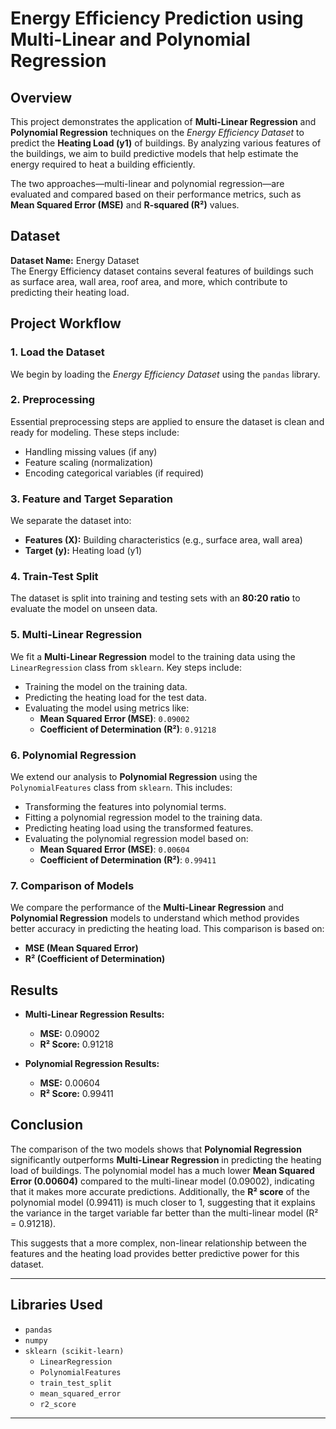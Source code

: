# Energy Efficiency Prediction using Multi-Linear and Polynomial Regression

## Overview
This project demonstrates the application of **Multi-Linear Regression** and **Polynomial Regression** techniques on the *Energy Efficiency Dataset* to predict the **Heating Load (y1)** of buildings. By analyzing various features of the buildings, we aim to build predictive models that help estimate the energy required to heat a building efficiently.

The two approaches—multi-linear and polynomial regression—are evaluated and compared based on their performance metrics, such as **Mean Squared Error (MSE)** and **R-squared (R²)** values.

## Dataset
**Dataset Name:** Energy Dataset  
The Energy Efficiency dataset contains several features of buildings such as surface area, wall area, roof area, and more, which contribute to predicting their heating load.

## Project Workflow

### 1. Load the Dataset
We begin by loading the *Energy Efficiency Dataset* using the `pandas` library.

### 2. Preprocessing
Essential preprocessing steps are applied to ensure the dataset is clean and ready for modeling. These steps include:
- Handling missing values (if any)
- Feature scaling (normalization)
- Encoding categorical variables (if required)

### 3. Feature and Target Separation
We separate the dataset into:
- **Features (X):** Building characteristics (e.g., surface area, wall area)
- **Target (y):** Heating load (y1)

### 4. Train-Test Split
The dataset is split into training and testing sets with an **80:20 ratio** to evaluate the model on unseen data.

### 5. Multi-Linear Regression
We fit a **Multi-Linear Regression** model to the training data using the `LinearRegression` class from `sklearn`. Key steps include:
- Training the model on the training data.
- Predicting the heating load for the test data.
- Evaluating the model using metrics like:
  - **Mean Squared Error (MSE)**: `0.09002`
  - **Coefficient of Determination (R²)**: `0.91218`

### 6. Polynomial Regression
We extend our analysis to **Polynomial Regression** using the `PolynomialFeatures` class from `sklearn`. This includes:
- Transforming the features into polynomial terms.
- Fitting a polynomial regression model to the training data.
- Predicting heating load using the transformed features.
- Evaluating the polynomial regression model based on:
  - **Mean Squared Error (MSE)**: `0.00604`
  - **Coefficient of Determination (R²)**: `0.99411`

### 7. Comparison of Models
We compare the performance of the **Multi-Linear Regression** and **Polynomial Regression** models to understand which method provides better accuracy in predicting the heating load. This comparison is based on:
- **MSE (Mean Squared Error)**
- **R² (Coefficient of Determination)**

## Results

- **Multi-Linear Regression Results:**
  - **MSE:** 0.09002
  - **R² Score:** 0.91218
  
- **Polynomial Regression Results:**
  - **MSE:** 0.00604
  - **R² Score:** 0.99411

## Conclusion
The comparison of the two models shows that **Polynomial Regression** significantly outperforms **Multi-Linear Regression** in predicting the heating load of buildings. The polynomial model has a much lower **Mean Squared Error (0.00604)** compared to the multi-linear model (0.09002), indicating that it makes more accurate predictions. Additionally, the **R² score** of the polynomial model (0.99411) is much closer to 1, suggesting that it explains the variance in the target variable far better than the multi-linear model (R² = 0.91218).

This suggests that a more complex, non-linear relationship between the features and the heating load provides better predictive power for this dataset.

---

## Libraries Used
- `pandas`
- `numpy`
- `sklearn (scikit-learn)`
  - `LinearRegression`
  - `PolynomialFeatures`
  - `train_test_split`
  - `mean_squared_error`
  - `r2_score`

---
